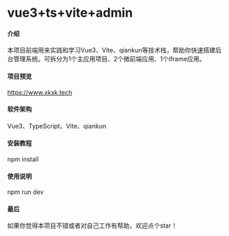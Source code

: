 # vue3+ts+vite+admin

#### 介绍
本项目前端用来实践和学习Vue3、Vite、qiankun等技术栈，帮助你快速搭建后台管理系统。可拆分为1个主应用项目、2个微前端应用、1个iframe应用。

#### 项目预览
https://www.xkxk.tech

#### 软件架构
Vue3、TypeScript、Vite、qiankun

#### 安装教程
npm install

#### 使用说明
npm run dev

#### 最后
如果你觉得本项目不错或者对自己工作有帮助，欢迎点个star！


